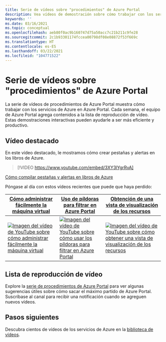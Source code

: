 ```yaml
---
title: Serie de vídeos sobre "procedimientos" de Azure Portal
description: Vea vídeos de demostración sobre cómo trabajar con los servicios de Azure en el portal. Vea y vincule directamente a los vídeos de procedimientos más recientes.
keywords: ''
ms.date: 03/16/2021
ms.topic: conceptual
ms.openlocfilehash: aeb80f0ac9b160747d75a50acc7c21b211c9fe28
ms.sourcegitcommit: 2c1b93301174fccea00798df08e08872f53f669c
ms.translationtype: HT
ms.contentlocale: es-ES
ms.lasthandoff: 03/22/2021
ms.locfileid: "104771522"
---
```

# <a name="azure-portal-how-to-video-series"></a>Serie de vídeos sobre "procedimientos" de Azure Portal

La serie de vídeos de procedimientos de Azure Portal muestra cómo trabajar con los servicios de Azure en Azure Portal. Cada semana, el equipo de Azure Portal agrega contenidos a la lista de reproducción de vídeo. Estas demostraciones interactivas pueden ayudarle a ser más eficiente y productivo.

## <a name="featured-video"></a>Vídeo destacado

En este vídeo destacado, le mostramos cómo crear pestañas y alertas en los libros de Azure.

> [!VIDEO https://www.youtube.com/embed/3XY3lYgrRvA]

[Cómo compilar pestañas y alertas en libros de Azure](https://www.youtube.com/watch?v=3XY3lYgrRvA)

Póngase al día con estos vídeos recientes que puede que haya perdido:

| [Cómo administrar fácilmente la máquina virtual](https://www.youtube.com/watch?v=vQClJHt2ulQ) | [Uso de píldoras para filtrar en Azure Portal](https://www.youtube.com/watch?v=XyKh_3NxUlM)  | [Obtención de una vista de visualización de los recursos](https://www.youtube.com/watch?v=wudqkkJd5E4) |
| ------| ------ | ------ |
| [![Imagen del vídeo de YouTube sobre cómo administrar fácilmente la máquina virtual](https://i.ytimg.com/vi/vQClJHt2ulQ/hqdefault.jpg)](http://www.youtube.com/watch?v=vQClJHt2ulQ) | [![Imagen del vídeo de YouTube sobre cómo usar los píldoras para filtrar en Azure Portal](https://i.ytimg.com/vi/XyKh_3NxUlM/hqdefault.jpg)](https://www.youtube.com/watch?v=XyKh_3NxUlM) | [![Imagen del vídeo de YouTube sobre cómo obtener una vista de visualización de los recursos](https://i.ytimg.com/vi/wudqkkJd5E4/hqdefault.jpg)](http://www.youtube.com/watch?v=wudqkkJd5E4) |

## <a name="video-playlist"></a>Lista de reproducción de vídeo

Explore la [serie de procedimientos de Azure Portal](https://www.youtube.com/playlist?list=PLLasX02E8BPBKgXP4oflOL29TtqTzwhxR) para ver algunas sugerencias útiles sobre cómo sacar el máximo partido de Azure Portal. Suscríbase al canal para recibir una notificación cuando se agreguen nuevos vídeos.

## <a name="next-steps"></a>Pasos siguientes

Descubra cientos de vídeos de los servicios de Azure en la [biblioteca de vídeos](https://azure.microsoft.com/resources/videos/index/?tag=microsoft-azure-portal).
